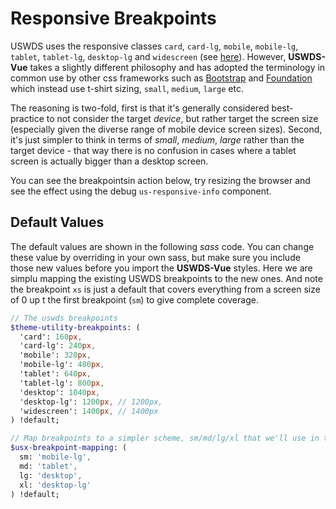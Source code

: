 # Responsive Breakpoints

USWDS uses the responsive classes `card`, `card-lg`, `mobile`, `mobile-lg`, `tablet`, `tablet-lg`, `desktop-lg` and `widescreen` (see [here](https://designsystem.digital.gov/design-tokens/spacing-units/)). However, **USWDS-Vue** takes a slightly different philosophy and has adopted the terminology in common use by other css frameworks such as [Bootstrap](https://getbootstrap.com/docs/4.5/utilities/spacing/) and [Foundation](https://get.foundation/) which instead use t-shirt sizing, `small`, `medium`, `large` etc. 

The reasoning is two-fold, first is that it's generally considered best-practice to not consider the target *device*, but rather target the screen size (especially given the diverse range of mobile device screen sizes). Second, it's just simpler to think in terms of *small*, *medium*, *large* rather than the target device - that way there is no confusion in cases where a tablet screen is actually bigger than a desktop screen.  

You can see the breakpointsin action below, try resizing the browser and see the effect using the debug `us-responsive-info` component.

<div>
    <us-responsive-info />
</div>

## Default Values

The default values are shown in the following *sass* code. You can change these value by overriding in your own sass, but make sure you include those new values before you import the **USWDS-Vue** styles. 
Here we are simplu mapping the existing USWDS breakpoints to the new ones. And note the breakpoint `xs` is just a default that covers everything from a screen size of 0 up t the first breakpoint (`sm`) to give complete coverage.

```sass
// The uswds breakpoints
$theme-utility-breakpoints: (
  'card': 160px,
  'card-lg': 240px,
  'mobile': 320px,
  'mobile-lg': 480px,
  'tablet': 640px,
  'tablet-lg': 800px,
  'desktop': 1040px,
  'desktop-lg': 1200px, // 1200px,
  'widescreen': 1400px, // 1400px
) !default;

// Map breakpoints to a simpler scheme, sm/md/lg/xl that we'll use in the components
$usx-breakpoint-mapping: (
  sm: 'mobile-lg',
  md: 'tablet',
  lg: 'desktop',
  xl: 'desktop-lg'
) !default;
```